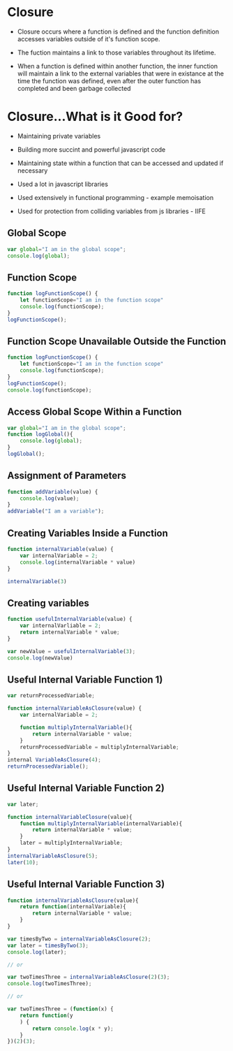# Closure

- Closure occurs where a function is defined and the function definition accesses variables outside of it's function scope.

- The fuction maintains a link to those variables throughout its lifetime.

- When a function is defined within another function, the inner function will maintain a link to the external variables that were in existance at the time the function was defined, even after the outer function has completed and been garbage collected

# Closure...What is it Good for?

- Maintaining private variables

- Building more succint and powerful javascript code

- Maintaining state within a function that can be accessed and updated if necessary

- Used a lot in javascript libraries

- Used extensively in functional programming - example memoisation 

- Used for protection from colliding variables from js libraries - IIFE

## Global Scope
```javascript
var global="I am in the global scope";
console.log(global);
```

## Function Scope
```javascript
function logFunctionScope() {
    let functionScope="I am in the function scope"
    console.log(functionScope);
}
logFunctionScope();
```

## Function Scope Unavailable Outside the Function
```javascript
function logFunctionScope() {
    let functionScope="I am in the function scope"
    console.log(functionScope);
}
logFunctionScope();
console.log(functionScope);
```

## Access Global Scope Within a Function
```javascript
var global="I am in the global scope";
function logGlobal(){
    console.log(global);
}
logGlobal();
```

## Assignment of Parameters
```javascript
function addVariable(value) {
    console.log(value);
}
addVariable("I am a variable");
```
## Creating Variables Inside a Function
```javascript
function internalVariable(value) {
    var internalVariable = 2;
    console.log(internalVariable * value)
}

internalVariable(3)
```

## Creating variables 
```javascript
function usefulInternalVariable(value) {
    var internalVarliable = 2;
    return internalVariable * value;
}

var newValue = usefulInternalVariable(3);
console.log(newValue)
```
## Useful Internal Variable Function 1)
```javascript
var returnProcessedVariable;

function internalVariableAsClosure(value) {
    var internalVariable = 2;

    function multiplyInternalVariable(){
        return internalVariable * value;
    }
    returnProcessedVariable = multiplyInternalVariable;
}
internal VariableAsClosure(4);
returnProcessedVariable();
```
## Useful Internal Variable Function 2) 
```javascript
var later;

function internalVariableClosure(value){
    function multiplyInternalVariable(internalVariable){
        return internalVariable * value;
    }
    later = multiplyInternalVariable;
}
internalVariableAsClosure(5);
later(10);
```
## Useful Internal Variable Function 3)
```javascript
function internalVariableAsClosure(value){
    return function(internalVariable){
        return internalVariable * value;
    }
} 

var timesByTwo = internalVariableAsClosure(2);
var later = timesByTwo(3);
console.log(later);

// or 

var twoTimesThree = internalVariableAsClosure(2)(3);
console.log(twoTimesThree);

// or 

var twoTimesThree = (function(x) {
    return function(y
    ) {
        return console.log(x * y);
    }
})(2)(3);
```

